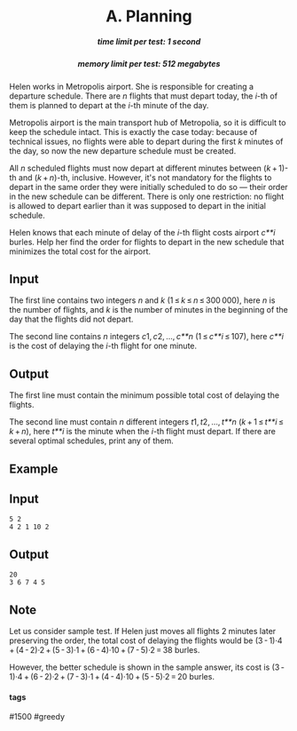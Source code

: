 <h1 style='text-align: center;'> A. Planning</h1>

<h5 style='text-align: center;'>time limit per test: 1 second</h5>
<h5 style='text-align: center;'>memory limit per test: 512 megabytes</h5>

Helen works in Metropolis airport. She is responsible for creating a departure schedule. There are *n* flights that must depart today, the *i*-th of them is planned to depart at the *i*-th minute of the day.

Metropolis airport is the main transport hub of Metropolia, so it is difficult to keep the schedule intact. This is exactly the case today: because of technical issues, no flights were able to depart during the first *k* minutes of the day, so now the new departure schedule must be created.

All *n* scheduled flights must now depart at different minutes between (*k* + 1)-th and (*k* + *n*)-th, inclusive. However, it's not mandatory for the flights to depart in the same order they were initially scheduled to do so — their order in the new schedule can be different. There is only one restriction: no flight is allowed to depart earlier than it was supposed to depart in the initial schedule.

Helen knows that each minute of delay of the *i*-th flight costs airport *c**i* burles. Help her find the order for flights to depart in the new schedule that minimizes the total cost for the airport.

## Input

The first line contains two integers *n* and *k* (1 ≤ *k* ≤ *n* ≤ 300 000), here *n* is the number of flights, and *k* is the number of minutes in the beginning of the day that the flights did not depart.

The second line contains *n* integers *c*1, *c*2, ..., *c**n* (1 ≤ *c**i* ≤ 107), here *c**i* is the cost of delaying the *i*-th flight for one minute.

## Output

The first line must contain the minimum possible total cost of delaying the flights.

The second line must contain *n* different integers *t*1, *t*2, ..., *t**n* (*k* + 1 ≤ *t**i* ≤ *k* + *n*), here *t**i* is the minute when the *i*-th flight must depart. If there are several optimal schedules, print any of them.

## Example

## Input


```
5 2  
4 2 1 10 2  

```
## Output


```
20  
3 6 7 4 5   

```
## Note

Let us consider sample test. If Helen just moves all flights 2 minutes later preserving the order, the total cost of delaying the flights would be (3 - 1)·4 + (4 - 2)·2 + (5 - 3)·1 + (6 - 4)·10 + (7 - 5)·2 = 38 burles. 

However, the better schedule is shown in the sample answer, its cost is (3 - 1)·4 + (6 - 2)·2 + (7 - 3)·1 + (4 - 4)·10 + (5 - 5)·2 = 20 burles.



#### tags 

#1500 #greedy 